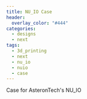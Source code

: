 ```yaml
---
title: NU_IO Case
header:
  overlay_color: "#444"
categories:
  - designs
  - next
tags:
  - 3d_printing
  - next
  - nu_io
  - nuio
  - case
---
```


Case for AsteronTech's NU_IO